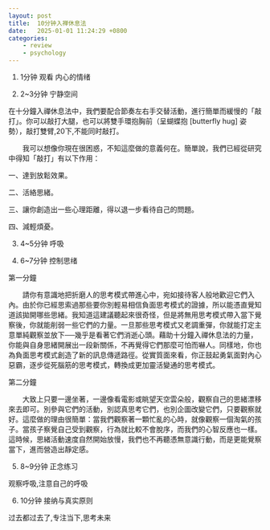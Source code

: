 ```yaml
---
layout: post
title:  10分钟入禅休息法
date:   2025-01-01 11:24:29 +0800
categories: 
    - review
    - psychology
---
```


1. 1分钟 观看 内心的情绪

2. 2~3分钟 宁静空间

在十分鐘入禪休息法中，我們要配合節奏左右手交替活動，進行簡單而緩慢的「敲打」。你可以敲打大腿，也可以將雙手環抱胸前（呈蝴蝶抱 [butterfly hug] 姿勢），敲打雙臂,20下,不能同时敲打。

　　我可以想像你現在很困惑，不知這麼做的意義何在。簡單說，我們已經從研究中得知「敲打」有以下作用：

一、達到放鬆效果。

二、活絡思緒。

三、讓你創造出一些心理距離，得以退一步看待自己的問題。

四、減輕煩憂。

3. 4~5分钟 呼吸

4. 6~7分钟 控制思绪

第一分鐘

　　請你有意識地把折磨人的思考模式帶進心中，宛如接待客人般地歡迎它們入內。由於你已經思索過那些要你別輕易相信負面思考模式的證據，所以能憑直覺知道該拋開哪些思緒。我知道這建議聽起來很奇怪，但是將無用思考模式帶入當下覺察後，你就能削弱一些它們的力量。一旦那些思考模式又老調重彈，你就能打定主意單純觀察並放下──幾乎是看著它們消逝心頭。藉助十分鐘入禪休息法的力量，你能與自身思緒開展出一段新關係，不再覺得它們那麼可怕而嚇人。同樣地，你也為負面思考模式創造了新的訊息傳遞路徑。從實質面來看，你正鼓起勇氣面對內心惡霸，逐步從死腦筋的思考模式，轉換成更加靈活變通的思考模式。

第二分鐘

　　大致上只要一邊坐著，一邊像看電影或眺望天空雲朵般，觀察自己的思緒漂移來去即可。別參與它們的活動，別認真思考它們，也別企圖改變它們，只要觀察就好。這麼做的理由很簡單：當我們觀察著一顆忙亂的心時，就像觀察一個淘氣的孩子。當孩子察覺自己受到觀察，行為就比較不會脫序，而我們的心智反應也一樣。這時候，思緒活動速度自然開始放慢，我們也不再聽憑無意識行動，而是更能覺察當下，進而營造出靜定感。

5. 8~9分钟 正念练习

观察呼吸,注意自己的呼吸

6. 10分钟 接纳与真实原则

过去都过去了,专注当下,思考未来